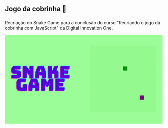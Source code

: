 ## Jogo da cobrinha 🐍
###
Recriação do Snake Game para a conclusão do curso "Recriando o jogo da cobrinha com JavaScript" da Digital Innovation One.

<p align="center">
  <img src="/assets/gif_snake_game/gif_snake_game.gif">
</p>
